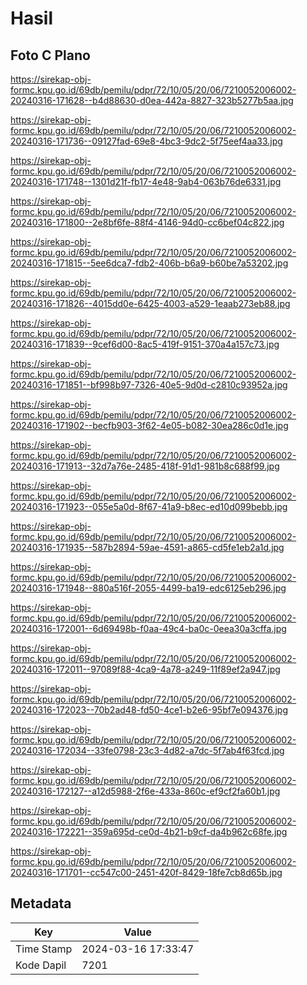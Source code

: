 # Hasil

## Foto C Plano

https://sirekap-obj-formc.kpu.go.id/69db/pemilu/pdpr/72/10/05/20/06/7210052006002-20240316-171628--b4d88630-d0ea-442a-8827-323b5277b5aa.jpg

https://sirekap-obj-formc.kpu.go.id/69db/pemilu/pdpr/72/10/05/20/06/7210052006002-20240316-171736--09127fad-69e8-4bc3-9dc2-5f75eef4aa33.jpg

https://sirekap-obj-formc.kpu.go.id/69db/pemilu/pdpr/72/10/05/20/06/7210052006002-20240316-171748--1301d21f-fb17-4e48-9ab4-063b76de6331.jpg

https://sirekap-obj-formc.kpu.go.id/69db/pemilu/pdpr/72/10/05/20/06/7210052006002-20240316-171800--2e8bf6fe-88f4-4146-94d0-cc6bef04c822.jpg

https://sirekap-obj-formc.kpu.go.id/69db/pemilu/pdpr/72/10/05/20/06/7210052006002-20240316-171815--5ee6dca7-fdb2-406b-b6a9-b60be7a53202.jpg

https://sirekap-obj-formc.kpu.go.id/69db/pemilu/pdpr/72/10/05/20/06/7210052006002-20240316-171826--4015dd0e-6425-4003-a529-1eaab273eb88.jpg

https://sirekap-obj-formc.kpu.go.id/69db/pemilu/pdpr/72/10/05/20/06/7210052006002-20240316-171839--9cef6d00-8ac5-419f-9151-370a4a157c73.jpg

https://sirekap-obj-formc.kpu.go.id/69db/pemilu/pdpr/72/10/05/20/06/7210052006002-20240316-171851--bf998b97-7326-40e5-9d0d-c2810c93952a.jpg

https://sirekap-obj-formc.kpu.go.id/69db/pemilu/pdpr/72/10/05/20/06/7210052006002-20240316-171902--becfb903-3f62-4e05-b082-30ea286c0d1e.jpg

https://sirekap-obj-formc.kpu.go.id/69db/pemilu/pdpr/72/10/05/20/06/7210052006002-20240316-171913--32d7a76e-2485-418f-91d1-981b8c688f99.jpg

https://sirekap-obj-formc.kpu.go.id/69db/pemilu/pdpr/72/10/05/20/06/7210052006002-20240316-171923--055e5a0d-8f67-41a9-b8ec-ed10d099bebb.jpg

https://sirekap-obj-formc.kpu.go.id/69db/pemilu/pdpr/72/10/05/20/06/7210052006002-20240316-171935--587b2894-59ae-4591-a865-cd5fe1eb2a1d.jpg

https://sirekap-obj-formc.kpu.go.id/69db/pemilu/pdpr/72/10/05/20/06/7210052006002-20240316-171948--880a516f-2055-4499-ba19-edc6125eb296.jpg

https://sirekap-obj-formc.kpu.go.id/69db/pemilu/pdpr/72/10/05/20/06/7210052006002-20240316-172001--6d69498b-f0aa-49c4-ba0c-0eea30a3cffa.jpg

https://sirekap-obj-formc.kpu.go.id/69db/pemilu/pdpr/72/10/05/20/06/7210052006002-20240316-172011--97089f88-4ca9-4a78-a249-11f89ef2a947.jpg

https://sirekap-obj-formc.kpu.go.id/69db/pemilu/pdpr/72/10/05/20/06/7210052006002-20240316-172023--70b2ad48-fd50-4ce1-b2e6-95bf7e094376.jpg

https://sirekap-obj-formc.kpu.go.id/69db/pemilu/pdpr/72/10/05/20/06/7210052006002-20240316-172034--33fe0798-23c3-4d82-a7dc-5f7ab4f63fcd.jpg

https://sirekap-obj-formc.kpu.go.id/69db/pemilu/pdpr/72/10/05/20/06/7210052006002-20240316-172127--a12d5988-2f6e-433a-860c-ef9cf2fa60b1.jpg

https://sirekap-obj-formc.kpu.go.id/69db/pemilu/pdpr/72/10/05/20/06/7210052006002-20240316-172221--359a695d-ce0d-4b21-b9cf-da4b962c68fe.jpg

https://sirekap-obj-formc.kpu.go.id/69db/pemilu/pdpr/72/10/05/20/06/7210052006002-20240316-171701--cc547c00-2451-420f-8429-18fe7cb8d65b.jpg


## Metadata

| Key        | Value               |
| ---------- | ------------------- |
| Time Stamp | 2024-03-16 17:33:47 |
| Kode Dapil | 7201                |



